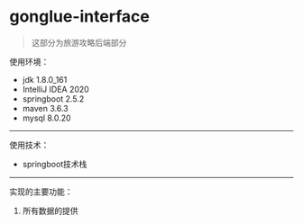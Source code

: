 # gonglue-interface

> 这部分为旅游攻略后端部分

使用环境：
- jdk 1.8.0_161
- IntelliJ IDEA 2020
- springboot 2.5.2
- maven 3.6.3
- mysql 8.0.20
---

使用技术：
- springboot技术栈
---

实现的主要功能：
1. 所有数据的提供

